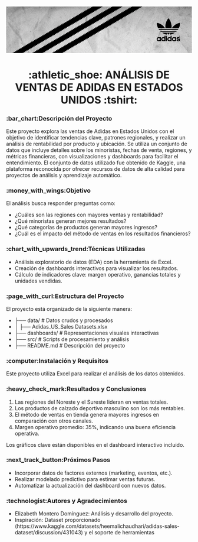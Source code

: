![](https://github.com/Elimntero/Analisis-Ventas-Adidas-Estados-Unidos/blob/main/Imagenes/adidas-banner.jpg)

<h1 align="center"> :athletic_shoe: ANÁLISIS DE VENTAS DE ADIDAS EN ESTADOS UNIDOS :tshirt: </h1>

<p><h3> :bar_chart:Descripción del Proyecto</h3></p><p>Este proyecto explora las ventas de Adidas en Estados Unidos con el objetivo de identificar tendencias clave, patrones regionales, y realizar un análisis de rentabilidad por producto y ubicación. Se utiliza un conjunto de datos que incluye detalles sobre los minoristas, fechas de venta, regiones, y métricas financieras, con visualizaciones y dashboards para facilitar el entendimiento.
El conjunto de datos utilizado fue obtenido de Kaggle, una plataforma reconocida por ofrecer recursos de datos de alta calidad para proyectos de análisis y aprendizaje automático.</p>

<p><h3>:money_with_wings:Objetivo</h3></p><p>El análisis busca responder preguntas como:</p>
<ul>
<li>¿Cuáles son las regiones con mayores ventas y rentabilidad?</li>
<li>¿Qué minoristas generan mejores resultados?</li>
<li>¿Qué categorías de productos generan mayores ingresos?</li>
<li>¿Cuál es el impacto del método de ventas en los resultados financieros?</li>
</ul>
<p><h3>:chart_with_upwards_trend:Técnicas Utilizadas</h3></p>
<ul>
<li>Análisis exploratorio de datos (EDA) con la herramienta de Excel.
<li>Creación de dashboards interactivos para visualizar los resultados.
<li>Cálculo de indicadores clave: margen operativo, ganancias totales y unidades vendidas.
</ul>
<p><h3>:page_with_curl:Estructura del Proyecto</h3></p>
<p>El proyecto está organizado de la siguiente manera:</p>
<ul>
<li>├── data/               # Datos crudos y procesados</li>
<li>│   ├── Adidas_US_Sales Datasets.xlsx</li>
<li>├── dashboards/         # Representaciones visuales interactivas</li>
<li>├── src/                # Scripts de procesamiento y análisis</li>
<li>├── README.md           # Descripción del proyecto</li>
</ul>
<p><h3>:computer:Instalación y Requisitos</h3></p>
<p>Este proyecto utiliza Excel para realizar el análisis de los datos obtenidos.</p>

<p><h3>:heavy_check_mark:Resultados y Conclusiones</h3></p>
<ol>
  <li>Las regiones del Noreste y el Sureste lideran en ventas totales.</li>
  <li>Los productos de calzado deportivo masculino son los más rentables.</li>
  <li>El método de ventas en tienda genera mayores ingresos en comparación con otros canales.</li>
  <li>Margen operativo promedio: 35%, indicando una buena eficiencia operativa.</li>
  </ol>
Los gráficos clave están disponibles en el dashboard interactivo incluido.

<p><h3>:next_track_button:Próximos Pasos</h3></p>
<ul>
<li>Incorporar datos de factores externos (marketing, eventos, etc.).</li>
<li>Realizar modelado predictivo para estimar ventas futuras.</li>
<li>Automatizar la actualización del dashboard con nuevos datos.</li>
</ul>

<p><h3>:technologist:Autores y Agradecimientos</h3></p>
<ul>
<li>Elizabeth Montero Domínguez: Análisis y desarrollo del proyecto.
<li>Inspiración: Dataset proporcionado (https://www.kaggle.com/datasets/heemalichaudhari/adidas-sales-dataset/discussion/431043)  y el soporte de herramientas 
</ul>

